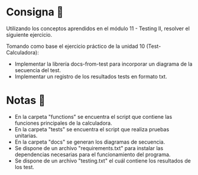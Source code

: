 # Consigna 🎯
Utilizando los conceptos aprendidos en el módulo 11 - Testing II, resolver el siguiente ejercicio.

Tomando como base el ejercicio práctico de la unidad 10 (Test-Calculadora):
- Implementar la librería docs-from-test para incorporar un diagrama de la secuencia del test.
- Implementar un registro de los resultados tests en formato txt.
# Notas 📄
- En la carpeta "functions" se encuentra el script que contiene las funciones principales de la calculadora.
- En la carpeta "tests" se encuentra el script que realiza pruebas unitarias.
- En la carpeta "docs" se generan los diagramas de secuencia.
- Se dispone de un archivo "requirements.txt" para instalar las dependencias necesarias para el funcionamiento del programa.
- Se dispone de un archivo "testing.txt" el cuál contiene los resultados de los test.
